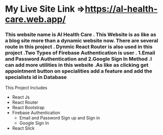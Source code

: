 My Live Site Link =>https://al-health-care.web.app/
=====================================================
### This website name is Al Health Care . This Website is as like as a blog site more than a dynamic website now. There are several route in this project . Dynmic React Router is also used in this project .Two Types of Firebase Authentication is user . 1.Email and Password Authentication and 2.Google Sign In Method .I can add more utilities in this website .As like as clicking get appointment button on specialities add a feature and add the specialists id in Database 

This Project Includes
* React Js
* React Router
* React Bootstrap
* Firebase Authentication
  * Email and Password Sign up and Sign in
  * Google Sign In
* React Slick  